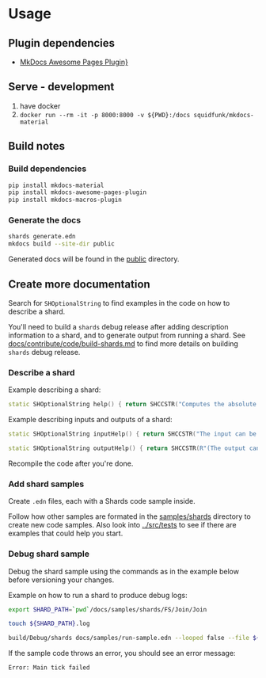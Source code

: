 # Usage

## Plugin dependencies

* [MkDocs Awesome Pages Plugin}](https://github.com/lukasgeiter/mkdocs-awesome-pages-plugin)

## Serve - development

1. have docker
2. `docker run --rm -it -p 8000:8000 -v ${PWD}:/docs squidfunk/mkdocs-material`

## Build notes

### Build dependencies

```bash
pip install mkdocs-material
pip install mkdocs-awesome-pages-plugin
pip install mkdocs-macros-plugin
```

### Generate the docs

```bash
shards generate.edn
mkdocs build --site-dir public
```
Generated docs will be found in the [public](public) directory.

## Create more documentation

Search for `SHOptionalString` to find examples in the code on how to describe a shard.

You'll need to build a `shards` debug release after adding description information to a shard, and to generate output from running a shard. See [docs/contribute/code/build-shards.md](docs/contribute/code/build-shards.md) to find more details on building `shards` debug release.

### Describe a shard

Example describing a shard:
```c++
static SHOptionalString help() { return SHCCSTR("Computes the absolute value of a big integer."); }
```

Example describing inputs and outputs of a shard:
```c++
static SHOptionalString inputHelp() { return SHCCSTR("The input can be of any type."); }

static SHOptionalString outputHelp() { return SHCCSTR(R"(The output can be of any type.")"); }
```

Recompile the code after you're done.

### Add shard samples

Create `.edn` files, each with a Shards code sample inside.

Follow how other samples are formated in the [samples/shards](samples/shards) directory to create new code samples. Also look into [../src/tests](../src/tests) to see if there are examples that could help you start.

### Debug shard sample

Debug the shard sample using the commands as in the example below before versioning your changes.

Example on how to run a shard to produce debug logs:
```bash
export SHARD_PATH=`pwd`/docs/samples/shards/FS/Join/Join

touch ${SHARD_PATH}.log

build/Debug/shards docs/samples/run-sample.edn --looped false --file ${SHARD_PATH}.edn  > >(tee "${SHARD_PATH}.log");
```

If the sample code throws an error, you should see an error message:
```
Error: Main tick failed
```
